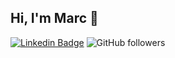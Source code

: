 
## Hi, I'm Marc 👋

[![Linkedin Badge](https://img.shields.io/badge/-marcmiros-blue?style=flat&logo=Linkedin&logoColor=white&link=https://www.linkedin.com/in/marcmiros/)](https://www.linkedin.com/in/marcmiros/)
![GitHub followers](https://img.shields.io/github/followers/anmol098?label=Follow&style=social)


<!--
**marcmiro/marcmiro** is a ✨ _special_ ✨ repository because its `README.md` (this file) appears on your GitHub profile.

Here are some ideas to get you started:

- 🔭 I’m currently working on ...
- 🌱 I’m currently learning ...
- 👯 I’m looking to collaborate on ...
- 🤔 I’m looking for help with ...
- 💬 Ask me about ...
- 📫 How to reach me: ...
- 😄 Pronouns: ...
- ⚡ Fun fact: ...
-->
